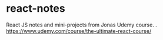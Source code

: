 # react-notes
React JS notes and mini-projects from Jonas Udemy course.
. https://www.udemy.com/course/the-ultimate-react-course/
